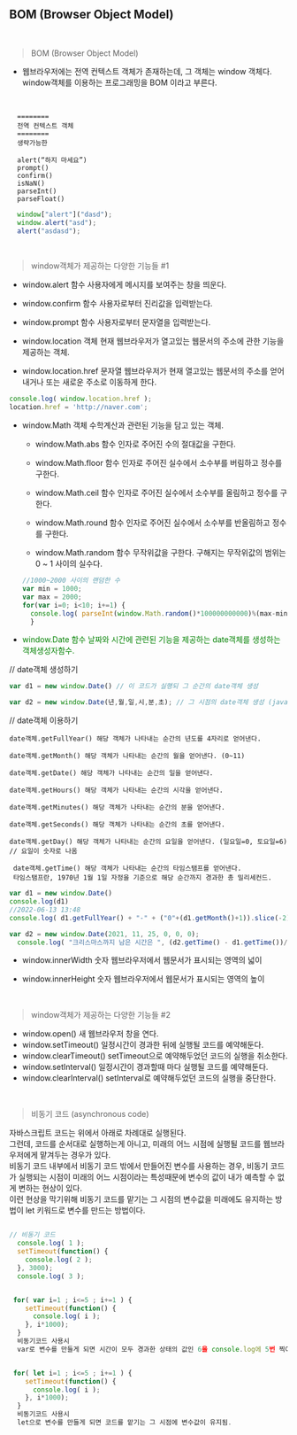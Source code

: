 ## BOM (Browser Object Model)

<br>

> BOM (Browser Object Model)
 - 웹브라우저에는 전역 컨텍스트 객체가 존재하는데, 그 객체는 window 객체다. window객체를 이용하는 프로그래밍을 BOM 이라고 부른다.

<br>

      ========
      전역 컨텍스트 객체
      ========
      생략가능한

      alert(“하지 마세요”)
      prompt()
      confirm()
      isNaN()
      parseInt()
      parseFloat()

```javascript
  window["alert"]("dasd");
  window.alert("asd");
  alert("asdasd");
```
<br>

> window객체가 제공하는 다양한 기능들 #1
-  window.alert 함수 사용자에게 메시지를 보여주는 창을 띄운다.
  
-  window.confirm 함수 사용자로부터 진리값을 입력받는다.
  
-  window.prompt 함수 사용자로부터 문자열을 입력받는다.
  
-  window.location 객체 현재 웹브라우저가 열고있는 웹문서의 주소에 관한 기능을 제공하는 객체.
  
-  window.location.href 문자열 웹브라우저가 현재 열고있는 웹문서의 주소를 얻어내거나 또는 새로운 주소로 이동하게 한다.

```javascript
console.log( window.location.href );
location.href = 'http://naver.com';
```

- window.Math 객체 수학계산과 관련된 기능을 담고 있는 객체.
  
  - window.Math.abs 함수 인자로 주어진 수의 절대값을 구한다.

  - window.Math.floor 함수 인자로 주어진 실수에서 소수부를 버림하고 정수를 구한다.

  - window.Math.ceil 함수 인자로 주어진 실수에서 소수부를 올림하고 정수를 구한다.

  - window.Math.round 함수 인자로 주어진 실수에서 소수부를 반올림하고 정수를 구한다.

  - window.Math.random 함수 무작위값을 구한다. 구해지는 무작위값의 범위는 0 ~ 1 사이의 실수다.
  
  ```javascript
  //1000~2000 사이의 랜덤한 수 
  var min = 1000;
  var max = 2000;
  for(var i=0; i<10; i+=1) {
    console.log( parseInt(window.Math.random()*100000000000)%(max-min)+min );
    }
  ```


- <span style="color:green"> window.Date 함수 날짜와 시간에 관련된 기능을 제공하는 date객체를 생성하는 객체생성자함수. </span>

// date객체 생성하기
```javascript
var d1 = new window.Date() // 이 코드가 실행되 그 순간의 date객체 생성

var d2 = new window.Date(년,월,일,시,분,초); // 그 시점의 date객체 생성 (javascript에서는 0~11월까지 있다. )
```

// date객체 이용하기

    date객체.getFullYear() 해당 객체가 나타내는 순간의 년도를 4자리로 얻어낸다.

    date객체.getMonth() 해당 객체가 나타내는 순간의 월을 얻어낸다. (0~11)

    date객체.getDate() 해당 객체가 나타내는 순간의 일을 얻어낸다.

    date객체.getHours() 해당 객체가 나타내는 순간의 시각을 얻어낸다.

    date객체.getMinutes() 해당 객체가 나타내는 순간의 분을 얻어낸다.

    date객체.getSeconds() 해당 객체가 나타내는 순간의 초를 얻어낸다.

    date객체.getDay() 해당 객체가 나타내는 순간의 요일을 얻어낸다. (일요일=0, 토요일=6) // 요일이 숫자로 나옴

     date객체.getTime() 해당 객체가 나타내는 순간의 타임스탬프를 얻어낸다.
     타임스탬프란, 1970년 1월 1일 자정을 기준으로 해당 순간까지 경과한 총 밀리세컨드.
  

```javascript
var d1 = new window.Date()
console.log(d1)
//2022-06-13 13:48
console.log( d1.getFullYear() + "-" + ("0"+(d1.getMonth()+1)).slice(-2) + "-" + ("0"+d1.getDate()).slice(-2) + " " + ("0"+d1.getHours()).slice(-2) + ":" + ("0"+d1.getMinutes()).slice(-2) + ":" + ("0"+d1.getSeconds()).slice(-2) );

var d2 = new window.Date(2021, 11, 25, 0, 0, 0);
  console.log( "크리스마스까지 남은 시간은 ", (d2.getTime() - d1.getTime())/1000/60/60/24, "일 남았습니다." );
```


- window.innerWidth 숫자 웹브라우저에서 웹문서가 표시되는 영역의 넓이

- window.innerHeight 숫자 웹브라우저에서 웹문서가 표시되는 영역의 높이

<br>

> window객체가 제공하는 다양한 기능들 #2

- window.open() 새 웹브라우저 창을 연다.
- window.setTimeout() 일정시간이 경과한 뒤에 실행될 코드를 예약해둔다.
- window.clearTimeout() setTimeout으로 예약해두었던 코드의 실행을 취소한다.
- window.setInterval() 일정시간이 경과할때 마다 실행될 코드를 예약해둔다.
- window.clearInterval() setInterval로 예약해두었던 코드의 실행을 중단한다.

<br>

> 비동기 코드 (asynchronous code)

  자바스크립트 코드는 위에서 아래로 차례대로 실행된다.<br>
  그런데, 코드를 순서대로 실행하는게 아니고, 미래의 어느 시점에 실행될 코드를 웹브라우저에게 맡겨두는 경우가 있다.<br>
  비동기 코드 내부에서 비동기 코드 밖에서 만들어진 변수를 사용하는 경우,
  비동기 코드가 실행되는 시점이 미래의 어느 시점이라는 특성때문에 변수의 값이 내가 예측할 수 없게 변하는 현상이 있다.<br>
  이런 현상을 막기위해 비동기 코드를 맡기는 그 시점의 변수값을 미래에도 유지하는 방법이 let 키워드로 변수를 만드는 방법이다.

```javascript

// 비동기 코드
  console.log( 1 );
  setTimeout(function() {
    console.log( 2 );
  }, 3000);
  console.log( 3 );


 for( var i=1 ; i<=5 ; i+=1 ) {
    setTimeout(function() {
      console.log( i );
    }, i*1000);
  }
  비동기코드 사용시
  var로 변수를 만들게 되면 시간이 모두 경과한 상태의 값인 6을 console.log에 5번 찍어주게된다.


 for( let i=1 ; i<=5 ; i+=1 ) {
    setTimeout(function() {
      console.log( i );
    }, i*1000);
  }
  비동기코드 사용시
  let으로 변수를 만들게 되면 코드를 맡기는 그 시점에 변수값이 유지됨.
```

